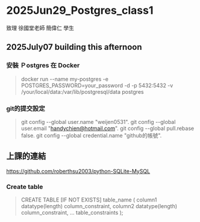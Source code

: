 # 2025Jun29_Postgres_class1
致理 徐國堂老師 
        簡偉仁 學生

## 2025July07 building this afternoon
### 安裝 Ｐostgres 在 Docker 
> docker run --name my-postgres -e POSTGRES_PASSWORD=your_password -d -p 5432:5432 -v /your/local/data:/var/lib/postgresql/data postgres
    
### git的提交設定
> git config --global user.name "weijen0531". 
> git config --global user.email "handychien@hotmail.com". 
> git config --global pull.rebase false. 
> git config --global credential.name "github的帳號". 

## 上課的連結
https://github.com/roberthsu2003/python-SQLite-MySQL

### Create table 
> CREATE TABLE [IF NOT EXISTS] table_name (
   column1 datatype(length) column_constraint,
   column2 datatype(length) column_constraint,
   ...
   table_constraints
);
>